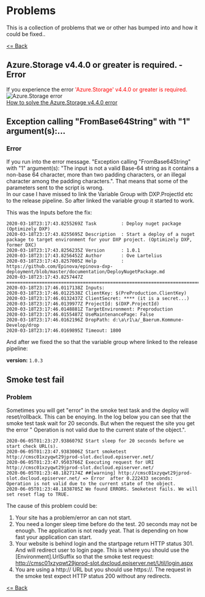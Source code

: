# Problems
This is a collection of problems that we or other has bumped into and how it could be fixed..  

[<= Back](../README.md)

## Azure.Storage v4.4.0 or greater is required. - Error
If you experience the error <span style="color:red">'Azure.Storage' v4.4.0 or greater is required.</span>  
![Azure.Storage error](Images/AzureStorageV440Error/AzureStorageV440Error.jpg)  
[How to solve the Azure.Storage v4.4.0 error](AzureStorage440Error.md)

## Exception calling "FromBase64String" with "1" argument(s):...
### Error
If you run into the error message.  "Exception calling "FromBase64String" with "1" argument(s): "The input is not a valid Base-64 string as it contains a non-base 64 character, more than two padding characters, or an illegal character among the padding characters.". That means that some of the parameters sent to the script is wrong.  
In our case I have missed to link the Variable Group with DXP.ProjectId etc to the release pipeline. So after linked the variable group it started to work.  

This was the Inputs before the fix:  

    2020-03-18T23:17:43.8255269Z Task         : Deploy nuget package (Optimizely DXP)
    2020-03-18T23:17:43.8255695Z Description  : Start a deploy of a nuget package to target environment for your DXP project. (Optimizely DXP, former DXC)
    2020-03-18T23:17:43.8256235Z Version      : 1.0.1
    2020-03-18T23:17:43.8256452Z Author       : Ove Lartelius
    2020-03-18T23:17:43.8257005Z Help         : https://github.com/Epinova/epinova-dxp-deployment/blob/master/documentation/DeployNugetPackage.md
    2020-03-18T23:17:43.8257447Z ==============================================================================
    2020-03-18T23:17:46.0117138Z Inputs:
    2020-03-18T23:17:46.0122538Z ClientKey: $(PreProduction.ClientKey)
    2020-03-18T23:17:46.0132437Z ClientSecret: **** (it is a secret...)
    2020-03-18T23:17:46.0139977Z ProjectId: $(DXP.ProjectId)
    2020-03-18T23:17:46.0148881Z TargetEnvironment: Preproduction
    2020-03-18T23:17:46.0155487Z UseMaintenancePage: False
    2020-03-18T23:17:46.0162196Z DropPath: d:\a\r1\a/_Baerum.Kommune-Develop/drop
    2020-03-18T23:17:46.0169895Z Timeout: 1800

And after we fixed the so that the variable group where linked to the release pipeline:  

**version:** `1.0.3`  

## Smoke test fail
### Problem
Sometimes you will get "error" in the smoke test task and the deploy will reset/rollback. This can be enoying. In the log below you can see that the smoke test task wait for 20 seconds. But when the request the site you get the error " Operation is not valid due to the current state of the object.". 

    2020-06-05T01:23:27.9386079Z Start sleep for 20 seconds before we start check URL(s).
    2020-06-05T01:23:47.9383006Z Start smoketest http://cmsc01xzyqwt29jprod-slot.dxcloud.episerver.net/
    2020-06-05T01:23:47.9503766Z Executing request for URI http://cmsc01xzyqwt29jprod-slot.dxcloud.episerver.net/
    2020-06-05T01:23:48.1827174Z ##[warning] http://cmsc01xzyqwt29jprod-slot.dxcloud.episerver.net/ => Error  after 0.222433 seconds: Operation is not valid due to the current state of the object. 
    2020-06-05T01:23:48.1838705Z We found ERRORS. Smoketest fails. We will set reset flag to TRUE.

The cause of this problem could be:  
1. Your site has a problem/error an can not start.
2. You need a longer sleep time before do the test. 20 seconds may not be enough. The application is not ready yeat. That is depending on how fast your application can start.
3. Your website is behind login and the startpage return HTTP status 301. And will redirect user to login page. This is where you should use the [Environment].UrlSuffix so that the smoke test request: http://cmsc01xzyqwt29jprod-slot.dxcloud.episerver.net/Util/login.aspx
4. You are using a http:// URL but you should use https://. The request in the smoke test expect HTTP status 200 without any redirects.
  


[<= Back](../README.md)
